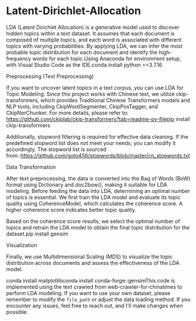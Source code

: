 # Latent-Dirichlet-Allocation

LDA (Latent Dirichlet Allocation) is a generative model used to discover hidden topics within a text dataset. It assumes that each document is composed of multiple topics, and each word is associated with different topics with varying probabilities. By applying LDA, we can infer the most probable topic distribution for each document and identify the high-frequency words for each topic.Using Anaconda for environment setup, with Visual Studio Code as the IDE.conda install python ==3.7.16

Preprocessing (Text Preprocessing)

If you want to uncover latent topics in a text corpus, you can use LDA for Topic Modeling. Since this project works with Chinese text, we utilize ckip-transformers, which provides Traditional Chinese Transformers models and NLP tools, including CkipWordSegmenter, CkipPosTagger, and CkipNerChunker. For more details, please refer to:
https://github.com/ckiplab/ckip-transformers?tab=readme-ov-filepip install ckip-transformers

Additionally, stopword filtering is required for effective data cleaning. If the predefined stopword list does not meet your needs, you can modify it accordingly. The stopword list is sourced from: https://github.com/goto456/stopwords/blob/master/cn_stopwords.txt

Data Transformation

After text preprocessing, the data is converted into the Bag of Words (BoW) format using Dictionary and doc2bow(), making it suitable for LDA modeling. Before feeding the data into LDA, determining an optimal number of topics is essential. We first train the LDA model and evaluate its topic quality using CoherenceModel, which calculates the coherence score. A higher coherence score indicates better topic quality.

Based on the coherence score results, we select the optimal number of topics and retrain the LDA model to obtain the final topic distribution for the dataset.pip install gensim

Visualization

Finally, we use Multidimensional Scaling (MDS) to visualize the topic distribution across documents and assess the effectiveness of the LDA model.

conda install matplotlibconda install conda-forge::gensimThis code is implemented using the text crawled from web-crawler-for-chinatimes to perform LDA modeling. If you want to use your own dataset, please remember to modify the `file_path` or adjust the data loading method. If you encounter any issues, feel free to reach out, and I'll make changes when possible.

